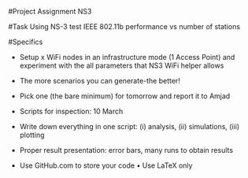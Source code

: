 #Project Assignment NS3

#Task
Using NS-3 test IEEE 802.11b performance vs number of stations

#Specifics
* Setup x WiFi nodes in an infrastructure mode (1 Access Point) and  experiment with the all parameters that NS3 WiFi helper allows 
* The more scenarios you can generate-the better! 

* Pick one (the bare minimum) for tomorrow and report it to Amjad 
* Scripts for inspection: 10 March 
* Write down everything in one script: (i) analysis, (ii) simulations, (iii) plotting 
* Proper result presentation: error bars, many runs to obtain results 
* Use GitHub.com to store your code 
• Use LaTeX only
